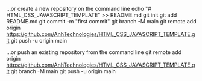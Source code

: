 …or create a new repository on the command line
echo "# HTML_CSS_JAVASCRIPT_TEMPLATE" >> README.md
git init
git add README.md
git commit -m "first commit"
git branch -M main
git remote add origin https://github.com/AnhTechnologies/HTML_CSS_JAVASCRIPT_TEMPLATE.git
git push -u origin main

…or push an existing repository from the command line
git remote add origin https://github.com/AnhTechnologies/HTML_CSS_JAVASCRIPT_TEMPLATE.git
git branch -M main
git push -u origin main
